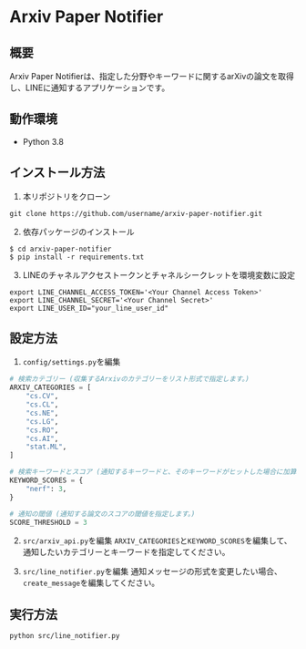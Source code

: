 # Arxiv Paper Notifier

## 概要
Arxiv Paper Notifierは、指定した分野やキーワードに関するarXivの論文を取得し、LINEに通知するアプリケーションです。

## 動作環境
- Python 3.8

## インストール方法
1. 本リポジトリをクローン
``` shell
git clone https://github.com/username/arxiv-paper-notifier.git
```
2. 依存パッケージのインストール
``` shell
$ cd arxiv-paper-notifier
$ pip install -r requirements.txt
```
3. LINEのチャネルアクセストークンとチャネルシークレットを環境変数に設定
``` shell
export LINE_CHANNEL_ACCESS_TOKEN='<Your Channel Access Token>'
export LINE_CHANNEL_SECRET='<Your Channel Secret>'
export LINE_USER_ID="your_line_user_id"
``` 
## 設定方法
1. `config/settings.py`を編集  
``` python
# 検索カテゴリー (収集するArxivのカテゴリーをリスト形式で指定します。)
ARXIV_CATEGORIES = [
    "cs.CV",
    "cs.CL",
    "cs.NE",
    "cs.LG",
    "cs.RO",
    "cs.AI",
    "stat.ML",
]

# 検索キーワードとスコア (通知するキーワードと、そのキーワードがヒットした場合に加算されるスコアを指定します。)
KEYWORD_SCORES = {
    "nerf": 3,
}

# 通知の閾値 (通知する論文のスコアの閾値を指定します。)
SCORE_THRESHOLD = 3
``` 
2. `src/arxiv_api.py`を編集
`ARXIV_CATEGORIES`と`KEYWORD_SCORES`を編集して、通知したいカテゴリーとキーワードを指定してください。

3. `src/line_notifier.py`を編集
通知メッセージの形式を変更したい場合、`create_message`を編集してください。

## 実行方法
``` shell
python src/line_notifier.py
```